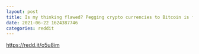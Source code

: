 ```yaml
--- 
layout: post 
title: Is my thinking flawed? Pegging crypto currencies to Bitcoin is far better than USD. 
date: 2021-06-22 1624387746 
categories: reddit 
--- 
```

https://redd.it/o5u8im